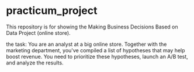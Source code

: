 # practicum_project
This repository is for showing the Making Business Decisions Based on Data Project (online store).

the task: You are an analyst at a big online store. Together with the marketing department, you've compiled a list of hypotheses that may help boost revenue.
You need to prioritize these hypotheses, launch an A/B test, and analyze the results.
